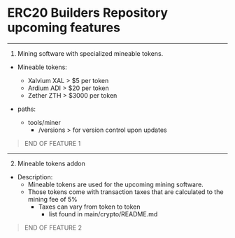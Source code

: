# ERC20 Builders Repository upcoming features
---

1. Mining software with specialized mineable tokens.

- Mineable tokens:
    - Xalvium XAL > $5 per token
    - Ardium ADI > $20 per token
    - Zether ZTH > $3000 per token

- paths:
    - tools/miner
        - /versions > for version control upon updates
> END OF FEATURE 1

---

2. Mineable tokens addon

- Description:
    - Mineable tokens are used for the upcoming mining software.
    - Those tokens come with transaction taxes that are calculated to the mining fee of 5%
        - Taxes can vary from token to token
            - list found in main/crypto/README.md
> END OF FEATURE 2